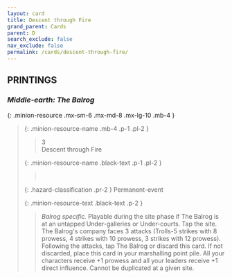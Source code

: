 ```yaml
---
layout: card
title: Descent through Fire
grand_parent: Cards
parent: D
search_exclude: false
nav_exclude: false
permalink: /cards/descent-through-fire/
---
```


## PRINTINGS


### _Middle-earth: The Balrog_

{: .minion-resource .mx-sm-6 .mx-md-8 .mx-lg-10 .mb-4 }
> {: .minion-resource-name .mb-4 .p-1 .pl-2 }
> > <div class="hazard-mp">3</div>
> > <div class="card-name">Descent through Fire</div>
>
> {: .minion-resource-name .black-text .p-1 .pl-2 }
> > &nbsp;
>
> {: .hazard-classification .pr-2 }
> Permanent-event
>
> {: .minion-resource-text .black-text .p-2 }
> > _Balrog specific._ Playable during the site phase if The Balrog is at an untapped Under-galleries or Under-courts. Tap the site. The Balrog's company faces 3 attacks (Trolls-5 strikes with 8 prowess, 4 strikes with 10 prowess, 3 strikes with 12 prowess). Following the attacks, tap The Balrog or discard this card. If not discarded, place this card in your marshalling point pile. All your characters receive +1 prowess and all your leaders receive +1 direct influence. Cannot be duplicated at a given site. 
> 
